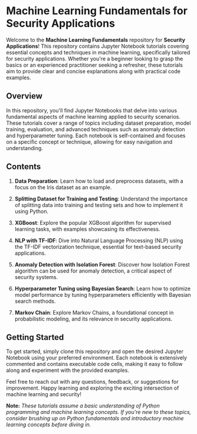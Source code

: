 # Machine Learning Fundamentals for Security Applications

Welcome to the **Machine Learning Fundamentals** repository for **Security Applications**! This repository contains Jupyter Notebook tutorials covering essential concepts and techniques in machine learning, specifically tailored for security applications. Whether you're a beginner looking to grasp the basics or an experienced practitioner seeking a refresher, these tutorials aim to provide clear and concise explanations along with practical code examples.

## Overview

In this repository, you'll find Jupyter Notebooks that delve into various fundamental aspects of machine learning applied to security scenarios. These tutorials cover a range of topics including dataset preparation, model training, evaluation, and advanced techniques such as anomaly detection and hyperparameter tuning. Each notebook is self-contained and focuses on a specific concept or technique, allowing for easy navigation and understanding.

## Contents

1. **Data Preparation**: Learn how to load and preprocess datasets, with a focus on the Iris dataset as an example.
   
2. **Splitting Dataset for Training and Testing**: Understand the importance of splitting data into training and testing sets and how to implement it using Python.

3. **XGBoost**: Explore the popular XGBoost algorithm for supervised learning tasks, with examples showcasing its effectiveness.

4. **NLP with TF-IDF**: Dive into Natural Language Processing (NLP) using the TF-IDF vectorization technique, essential for text-based security applications.

5. **Anomaly Detection with Isolation Forest**: Discover how Isolation Forest algorithm can be used for anomaly detection, a critical aspect of security systems.

6. **Hyperparameter Tuning using Bayesian Search**: Learn how to optimize model performance by tuning hyperparameters efficiently with Bayesian search methods.

7. **Markov Chain**: Explore Markov Chains, a foundational concept in probabilistic modeling, and its relevance in security applications.

## Getting Started

To get started, simply clone this repository and open the desired Jupyter Notebook using your preferred environment. Each notebook is extensively commented and contains executable code cells, making it easy to follow along and experiment with the provided examples. 

Feel free to reach out with any questions, feedback, or suggestions for improvement. Happy learning and exploring the exciting intersection of machine learning and security!

**Note:** *These tutorials assume a basic understanding of Python programming and machine learning concepts. If you're new to these topics, consider brushing up on Python fundamentals and introductory machine learning concepts before diving in.*
